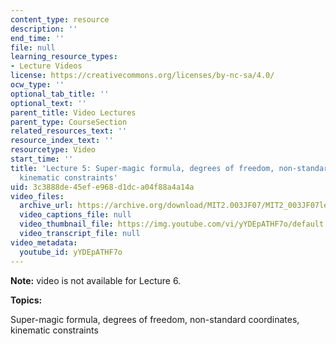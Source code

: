 ```yaml
---
content_type: resource
description: ''
end_time: ''
file: null
learning_resource_types:
- Lecture Videos
license: https://creativecommons.org/licenses/by-nc-sa/4.0/
ocw_type: ''
optional_tab_title: ''
optional_text: ''
parent_title: Video Lectures
parent_type: CourseSection
related_resources_text: ''
resource_index_text: ''
resourcetype: Video
start_time: ''
title: 'Lecture 5: Super-magic formula, degrees of freedom, non-standard coordinates,
  kinematic constraints'
uid: 3c3888de-45ef-e968-d1dc-a04f88a4a14a
video_files:
  archive_url: https://archive.org/download/MIT2.003JF07/MIT2_003JF07lec05_220k.mp4
  video_captions_file: null
  video_thumbnail_file: https://img.youtube.com/vi/yYDEpATHF7o/default.jpg
  video_transcript_file: null
video_metadata:
  youtube_id: yYDEpATHF7o
---
```


**Note:** video is not available for Lecture 6.

**Topics:**

Super-magic formula, degrees of freedom, non-standard coordinates, kinematic constraints

